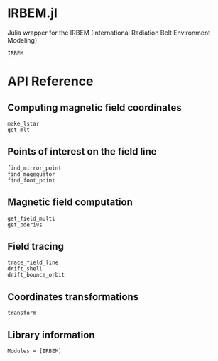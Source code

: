 # IRBEM.jl

Julia wrapper for the IRBEM (International Radiation Belt Environment Modeling)

```@docs
IRBEM
```

# API Reference

## Computing magnetic field coordinates

```@docs
make_lstar
get_mlt
```


## Points of interest on the field line

```@docs
find_mirror_point
find_magequator
find_foot_point
```


## Magnetic field computation

```@docs
get_field_multi
get_bderivs
```


## Field tracing

```@docs
trace_field_line
drift_shell
drift_bounce_orbit
```


## Coordinates transformations

```@docs
transform
```

## Library information

```@autodocs
Modules = [IRBEM]
```
